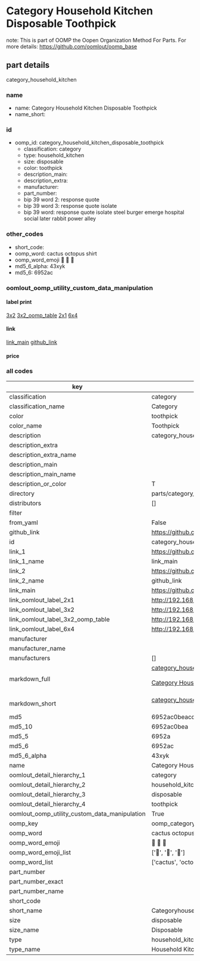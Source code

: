 # Category Household Kitchen Disposable Toothpick  

note: This is part of OOMP the Oopen Organization Method For Parts. For more details: https://github.com/oomlout/oomp_base

##  part details



category_household_kitchen

### name
* name: Category Household Kitchen Disposable Toothpick
* name_short: 
### id
* oomp_id: category_household_kitchen_disposable_toothpick
  * classification: category
  * type: household_kitchen
  * size: disposable
  * color: toothpick
  * description_main: 
  * description_extra: 
  * manufacturer: 
  * part_number: 
  * bip 39 word 2: response quote
  * bip 39 word 3: response quote isolate
  * bip 39 word: response quote isolate steel burger emerge hospital social later rabbit power alley

### other_codes
* short_code: 
* oomp_word: cactus octopus shirt
* oomp_word_emoji :cactus: :octopus: :shirt:
* md5_6_alpha: 43xyk
* md5_6: 6952ac






### oomlout_oomp_utility_custom_data_manipulation
#### label print
[3x2](http://192.168.1.245:1112/?label=oomp%2043xyk)
[3x2_oomp_table](http://192.168.1.107:1112/?label=oomp%2043xyk)
[2x1](http://192.168.1.242:1112/?label=oomp%2043xyk)
[6x4](http://192.168.1.55:1112/?label=oomp%2043xyk)    

#### link

[link_main](https://github.com/oomlout/oomlout_oomp_current_version_messy/tree/main/parts/category_household_kitchen_disposable_toothpick) [github_link](https://github.com/oomlout/oomlout_oomp_part_src/tree/main/parts/category_household_kitchen_disposable_toothpick)                             

#### price







### all codes 
| key | value |  
| --- | --- |  
| classification | category |  
| classification_name | Category |  
| color | toothpick |  
| color_name | Toothpick |  
| description | category_household_kitchen |  
| description_extra |  |  
| description_extra_name |  |  
| description_main |  |  
| description_main_name |  |  
| description_or_color | T  |  
| directory | parts/category_household_kitchen_disposable_toothpick |  
| distributors | [] |  
| filter |  |  
| from_yaml | False |  
| github_link | https://github.com/oomlout/oomlout_oomp_part_src/tree/main/parts/category_household_kitchen_disposable_toothpick |  
| id | category_household_kitchen_disposable_toothpick |  
| link_1 | https://github.com/oomlout/oomlout_oomp_current_version_messy/tree/main/parts/category_household_kitchen_disposable_toothpick |  
| link_1_name | link_main |  
| link_2 | https://github.com/oomlout/oomlout_oomp_part_src/tree/main/parts/category_household_kitchen_disposable_toothpick |  
| link_2_name | github_link |  
| link_main | https://github.com/oomlout/oomlout_oomp_current_version_messy/tree/main/parts/category_household_kitchen_disposable_toothpick |  
| link_oomlout_label_2x1 | http://192.168.1.242:1112/?label=oomp%2043xyk |  
| link_oomlout_label_3x2 | http://192.168.1.245:1112/?label=oomp%2043xyk |  
| link_oomlout_label_3x2_oomp_table | http://192.168.1.107:1112/?label=oomp%2043xyk |  
| link_oomlout_label_6x4 | http://192.168.1.55:1112/?label=oomp%2043xyk |  
| manufacturer |  |  
| manufacturer_name |  |  
| manufacturers | [] |  
| markdown_full | [category_household_kitchen_disposable_toothpick](https://github.com/oomlout/oomlout_oomp_current_version_messy/tree/main/parts/category_household_kitchen_disposable_toothpick)<br>[](https://github.com/oomlout/oomlout_oomp_current_version_messy/tree/main/parts/category_household_kitchen_disposable_toothpick)<br>[Category Household Kitchen Disposable Toothpick](https://github.com/oomlout/oomlout_oomp_current_version_messy/tree/main/parts/category_household_kitchen_disposable_toothpick)<br><br> |  
| markdown_short | [category_household_kitchen_disposable_toothpick](https://github.com/oomlout/oomlout_oomp_current_version_messy/tree/main/parts/category_household_kitchen_disposable_toothpick)<br><br> |  
| md5 | 6952ac0beacdedbd228f5d52ed2c05bd |  
| md5_10 | 6952ac0bea |  
| md5_5 | 6952a |  
| md5_6 | 6952ac |  
| md5_6_alpha | 43xyk |  
| name | Category Household Kitchen Disposable Toothpick |  
| oomlout_detail_hierarchy_1 | category |  
| oomlout_detail_hierarchy_2 | household_kitchen |  
| oomlout_detail_hierarchy_3 | disposable |  
| oomlout_detail_hierarchy_4 | toothpick |  
| oomlout_oomp_utility_custom_data_manipulation | True |  
| oomp_key | oomp_category_household_kitchen_disposable_toothpick |  
| oomp_word | cactus octopus shirt |  
| oomp_word_emoji | :cactus: :octopus: :shirt: |  
| oomp_word_emoji_list | [':cactus:', ':octopus:', ':shirt:'] |  
| oomp_word_list | ['cactus', 'octopus', 'shirt'] |  
| part_number |  |  
| part_number_exact |  |  
| part_number_name |  |  
| short_code |  |  
| short_name | Categoryhouseholdkitchen |  
| size | disposable |  
| size_name | Disposable |  
| type | household_kitchen |  
| type_name | Household Kitchen |  
